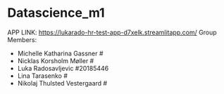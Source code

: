 # Datascience_m1
APP LINK: https://lukarado-hr-test-app-d7xelk.streamlitapp.com/
Group Members:
- Michelle Katharina Gassner #
- Nicklas Korsholm Møller #
- Luka Radosavljevic #20185446
- Lina Tarasenko #
- Nikolaj Thulsted Vestergaard #
